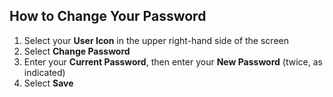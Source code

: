 ## How to Change Your Password
1. Select your **User Icon** in the upper right-hand side of the screen
2. Select **Change Password**
3. Enter your **Current Password**, then enter your **New Password** (twice, as indicated)
4. Select **Save**
